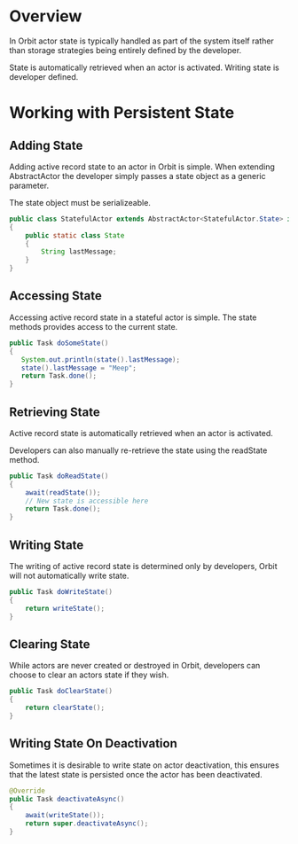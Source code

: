 # Overview
In Orbit actor state is typically handled as part of the system itself rather than storage strategies being entirely defined by the developer.

State is automatically retrieved when an actor is activated. Writing state is developer defined.

# Working with Persistent State
## Adding State

Adding active record state to an actor in Orbit is simple. When extending AbstractActor the developer simply passes a state object as a generic parameter.

The state object must be serializeable.

```java
public class StatefulActor extends AbstractActor<StatefulActor.State> implements Some
{
    public static class State
    {
        String lastMessage;
    }
}
```

## Accessing State

Accessing active record state in a stateful actor is simple. The state methods provides access to the current state.
 ```java
public Task doSomeState()
{
    System.out.println(state().lastMessage);
    state().lastMessage = "Meep";
    return Task.done();
}
```
 
## Retrieving State
Active record state is automatically retrieved when an actor is activated.

Developers can also manually re-retrieve the state using the readState method.

```java
public Task doReadState()
{
    await(readState());
    // New state is accessible here	
    return Task.done();
}
```

## Writing State
The writing of active record state is determined only by developers, Orbit will not automatically write state.

```java
public Task doWriteState()
{
    return writeState();
}
```

## Clearing State
While actors are never created or destroyed in Orbit, developers can choose to clear an actors state if they wish.

```java
public Task doClearState()
{
    return clearState();
}
```

## Writing State On Deactivation
Sometimes it is desirable to write state on actor deactivation, this ensures that the latest state is persisted once the actor has been deactivated.

```java
@Override
public Task deactivateAsync()
{
    await(writeState());
    return super.deactivateAsync();
}
```